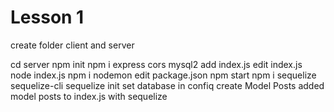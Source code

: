 # Lesson 1

create folder client and server

cd server
npm init
npm i express cors mysql2
add index.js
edit index.js
node index.js
npm i nodemon
edit package.json
npm start
npm i sequelize sequelize-cli
sequelize init
set database in confiq
create Model Posts
added model posts to index.js with sequelize
